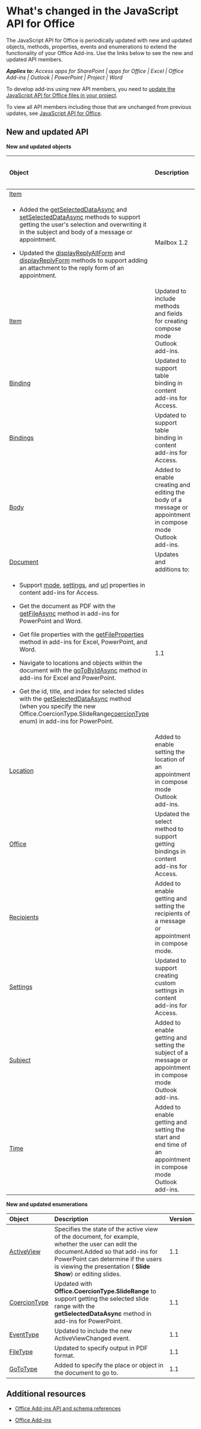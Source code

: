 
# What's changed in the JavaScript API for Office
The JavaScript API for Office is periodically updated with new and updated objects, methods, properties, events and enumerations to extend the functionality of your Office Add-ins. Use the links below to see the new and updated API members.

 _**Applies to:** Access apps for SharePoint | apps for Office | Excel | Office Add-ins | Outlook | PowerPoint | Project | Word_

To develop add-ins using new API members, you need to [update the JavaScript API for Office files in your project](../overview/update-your-javascript-api-for-office-and-manifest-schema-version.md).

To view all API members including those that are unchanged from previous updates, see [JavaScript API for Office](http://msdn.microsoft.com/library/b27e70c3-d87d-4d27-85e0-103996273298%28Office.15%29.aspx).


## New and updated API

 **New and updated objects**



|**Object**|**Description**|**Version added or updated **|
|:-----|:-----|:-----|
|[Item](http://dev.outlook.com/reference/add-ins/Office.context.mailbox.item.html)|
<ul xmlns:xlink="http://www.w3.org/1999/xlink" xmlns:mtps="http://msdn2.microsoft.com/mtps" xmlns:mshelp="http://msdn.microsoft.com/mshelp" xmlns:ddue="http://ddue.schemas.microsoft.com/authoring/2003/5" xmlns:msxsl="urn:schemas-microsoft-com:xslt"><li><p>Added the <a href="http://dev.outlook.com/reference/add-ins/Office.context.mailbox.item.html(Office.15).aspx#getSelectedDataAsync" target="_blank">getSelectedDataAsync</a> and <a href="http://dev.outlook.com/reference/add-ins/Office.context.mailbox.item.html(Office.15).aspx#setSelectedDataAsync" target="_blank">setSelectedDataAsync</a> methods to support getting the user's selection and overwriting it in the subject and body  of a message or appointment.</p></li><li><p>Updated the  <a href="http://dev.outlook.com/reference/add-ins/Office.context.mailbox.item.html(Office.15).aspx#displayReplyAllForm" target="_blank">displayReplyAllForm</a> and <a href="http://dev.outlook.com/reference/add-ins/Office.context.mailbox.item.html(Office.15).aspx#displayReplyForm" target="_blank">displayReplyForm</a> methods to support adding an attachment to the reply form of an appointment.</p></li></ul>|Mailbox 1.2|
|[Item](http://dev.outlook.com/reference/add-ins/Office.context.mailbox.item.html)|Updated to include methods and fields for creating compose mode Outlook add-ins. |1.1|
|[Binding](http://msdn.microsoft.com/library/42882642-d22b-47d2-a8d3-3aa8c6a4435e%28Office.15%29.aspx)|Updated to support table binding in content add-ins for Access.|1.1|
|[Bindings](http://msdn.microsoft.com/library/09979e31-3bfb-45be-adda-0f7cc2db1fe1%28Office.15%29.aspx)|Updated to support table binding in content add-ins for Access.|1.1|
|[Body](http://dev.outlook.com/reference/add-ins/Body.html)|Added to enable creating and editing the body of a message or appointment in compose mode Outlook add-ins.|1.1|
|[Document](http://msdn.microsoft.com/library/f8859516-cc1f-4b20-a8f3-cee37a983e70%28Office.15%29.aspx)|Updates and additions to:
<ul xmlns:xlink="http://www.w3.org/1999/xlink" xmlns:mtps="http://msdn2.microsoft.com/mtps" xmlns:mshelp="http://msdn.microsoft.com/mshelp" xmlns:ddue="http://ddue.schemas.microsoft.com/authoring/2003/5" xmlns:msxsl="urn:schemas-microsoft-com:xslt"><li><p>Support <a href="http://msdn.microsoft.com/library/551369c3-315b-428f-8b7e-08987f6b0e00(Office.15).aspx" target="_blank">mode</a>, <a href="http://msdn.microsoft.com/library/77ba7daf-419f-44b6-8747-7fd5618b7053(Office.15).aspx" target="_blank">settings</a>, and <a href="http://msdn.microsoft.com/library/480ac3c6-370e-4505-aba3-1d0dce9fb3dc(Office.15).aspx" target="_blank">url</a> properties in content add-ins for Access.</p></li><li><p>Get the document as PDF with the <a href="http://msdn.microsoft.com/library/35dda81c-235e-4eab-8a77-9acb3b73a380(Office.15).aspx" target="_blank">getFileAsync</a> method in add-ins for PowerPoint and Word.</p></li><li><p>Get file properties with the <a href="http://msdn.microsoft.com/library/2533a563-95ae-4d52-b2d5-a6783e4ef5b4(Office.15).aspx" target="_blank">getFileProperties</a> method in add-ins for Excel, PowerPoint, and Word.</p></li><li><p>Navigate to locations and objects within the document with the <a href="http://msdn.microsoft.com/library/35dda81c-235e-4eab-8a77-9acb3b73a380(Office.15).aspx" target="_blank">goToByIdAsync</a> method in add-ins for Excel and PowerPoint.</p></li><li><p>Get the id, title, and index for selected slides with the <a href="http://msdn.microsoft.com/library/f85ad02c-64f0-4b73-87f6-7f521b3afd69(Office.15).aspx" target="_blank">getSelectedDataAsync</a> method (when you specify the new <span class="keyword">Office.CoercionType.SlideRange</span><a href="http://msdn.microsoft.com/library/735eaab6-5e31-4bc2-add5-9d378900a31b(Office.15).aspx" target="_blank">coercionType</a> enum) in add-ins for PowerPoint.</p></li></ul>|1.1|
|[Location](http://dev.outlook.com/reference/add-ins/Location.html)|Added to enable setting the location of an appointment in compose mode Outlook add-ins.|1.1|
|[Office](http://msdn.microsoft.com/library/c490b13d-ee52-4291-af5d-f4a5a11d3af0%28Office.15%29.aspx)|Updated the select method to support getting bindings in content add-ins for Access.|1.1|
|[Recipients](http://dev.outlook.com/reference/add-ins/Recipients.html)|Added to enable getting and setting the recipients of a message or appointment in compose mode.|1.1|
|[Settings](http://msdn.microsoft.com/library/ad733387-a58c-4514-8fc2-53e64fad468d%28Office.15%29.aspx)|Updated to support creating custom settings in content add-ins for Access.|1.1|
|[Subject](http://dev.outlook.com/reference/add-ins/Subject.html)|Added to enable getting and setting the subject of a message or appointment in compose mode Outlook add-ins.|1.1|
|[Time](http://dev.outlook.com/reference/add-ins/Time.html)|Added to enable getting and setting the start and end time of an appointment in compose mode Outlook add-ins.|1.1|

**New and updated enumerations**


|**Object**|**Description**|**Version**|
|:-----|:-----|:-----|
|[ActiveView](http://msdn.microsoft.com/library/1f1d963e-04e1-4cf2-b161-5329d7ad0a3e%28Office.15%29.aspx)|Specifies the state of the active view of the document, for example, whether the user can edit the document.Added so that add-ins for PowerPoint can determine if the users is viewing the presentation ( **Slide Show**) or editing slides. |1.1|
|[CoercionType](http://msdn.microsoft.com/library/735eaab6-5e31-4bc2-add5-9d378900a31b%28Office.15%29.aspx)|Updated with  **Office.CoercionType.SlideRange** to support getting the selected slide range with the **getSelectedDataAsync** method in add-ins for PowerPoint.|1.1|
|[EventType](http://msdn.microsoft.com/library/82c79659-52da-48b0-92a9-831226eb9a7f%28Office.15%29.aspx)|Updated to include the new ActiveViewChanged event.|1.1|
|[FileType](http://msdn.microsoft.com/library/fadbb4cf-a0e4-47b2-93dd-123f0b06d4ae%28Office.15%29.aspx)|Updated to specify output in PDF format.|1.1|
|[GoToType](http://msdn.microsoft.com/library/8de45be3-de35-4765-a67a-e128a46786bd%28Office.15%29.aspx)|Added to specify the place or object in the document to go to.|1.1|

## Additional resources


- [Office Add-ins API and schema references](../reference/reference.md)
    
- [Office Add-ins](../overview/office-add-ins.md)
    
